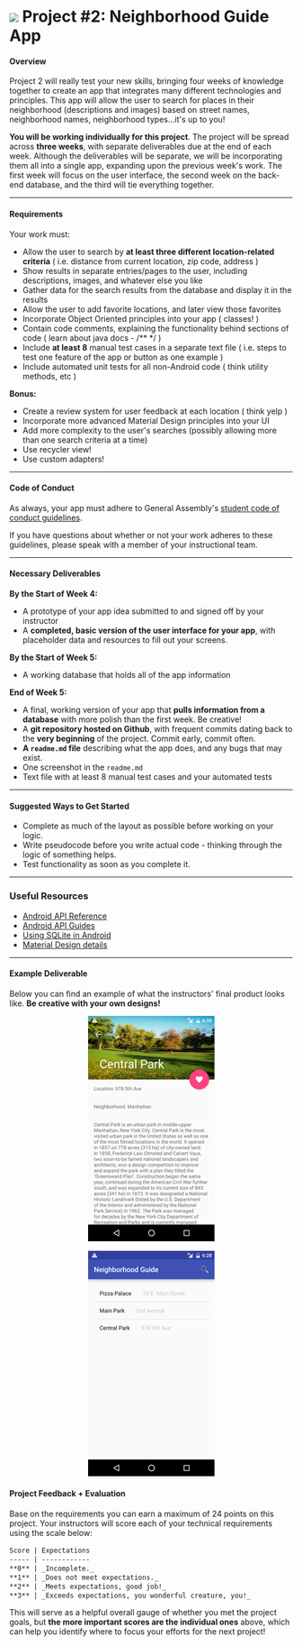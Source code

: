 # ![](https://ga-dash.s3.amazonaws.com/production/assets/logo-9f88ae6c9c3871690e33280fcf557f33.png) Project #2: Neighborhood Guide App

#### Overview

Project 2 will really test your new skills, bringing four weeks of knowledge together to create an app that integrates many different technologies and principles. This app will allow the user to search for places in their neighborhood (descriptions and images) based on street names, neighborhood names, neighborhood types...it's up to you!

**You will be working individually for this project**. The project will be spread across **three weeks**, with separate deliverables due at the end of each week. Although the deliverables will be separate, we will be incorporating them all into a single app, expanding upon the previous week's work. The first week will focus on the user interface, the second week on the back-end database, and the third will tie everything together.

---

#### Requirements

Your work must:

- Allow the user to search by **at least three different location-related criteria** ( i.e. distance from current location, zip code, address )
- Show results in separate entries/pages to the user, including descriptions, images, and whatever else you like
- Gather data for the search results from the database and display it in the results
- Allow the user to add favorite locations, and later view those favorites
- Incorporate Object Oriented principles into your app ( classes! )
- Contain code comments, explaining the functionality behind sections of code ( learn about java docs - /** */ )
- Include **at least 8** manual test cases in a separate text file ( i.e. steps to test one feature of the app or button as one example )
- Include automated unit tests for all non-Android code ( think utility methods, etc )


**Bonus:**

- Create a review system for user feedback at each location ( think yelp )
- Incorporate more advanced Material Design principles into your UI
- Add more complexity to the user's searches (possibly allowing more than one search criteria at a time)
- Use recycler view!
- Use custom adapters!

---
#### Code of Conduct

As always, your app must adhere to General Assembly's [student code of conduct guidelines](../code-of-conduct.md).

If you have questions about whether or not your work adheres to these guidelines, please speak with a member of your instructional team.

---

#### Necessary Deliverables

**By the Start of Week 4:**


- A prototype of your app idea submitted to and signed off by your instructor 
- A **completed, basic version of the user interface for your app**, with placeholder data and resources to fill out your screens.

**By the Start of Week 5:**

- A working database that holds all of the app information

**End of Week 5:**

- A final, working version of your app that **pulls information from a database** with more polish than the first week. Be creative!
- A **git repository hosted on Github**, with frequent commits dating back to the **very beginning** of the project. Commit early, commit often.
- **A ``readme.md`` file** describing what the app does, and any bugs that may exist.
- One screenshot in the ``readme.md``
- Text file with at least 8 manual test cases and your automated tests

---

#### Suggested Ways to Get Started

- Complete as much of the layout as possible before working on your logic.
- Write pseudocode before you write actual code - thinking through the logic of something helps.
- Test functionality as soon as you complete it.

---

### Useful Resources

- [Android API Reference](http://developer.android.com/reference/packages.html)
- [Android API Guides](http://developer.android.com/guide/index.html)
- [Using SQLite in Android](http://developer.android.com/guide/topics/data/data-storage.html#db)
- [Material Design details](http://www.google.com/design/spec/material-design/introduction.html#)

---

#### Example Deliverable

Below you can find an example of what the instructors' final product looks like. **Be creative with your own designs!**

<p align="center">
  <img src="screenshots/details.jpg">
</p>

<p align="center">
 <img src="screenshots/home.jpg">
</p>

#### Project Feedback + Evaluation


Base on the requirements you can earn a maximum of 24 points on this project. Your instructors will score each of your technical requirements using the scale below:

    Score | Expectations
    ----- | ------------
    **0** | _Incomplete._
    **1** | _Does not meet expectations._
    **2** | _Meets expectations, good job!_
    **3** | _Exceeds expectations, you wonderful creature, you!_

 This will serve as a helpful overall gauge of whether you met the project goals, but __the more important scores are the individual ones__ above, which can help you identify where to focus your efforts for the next project!
